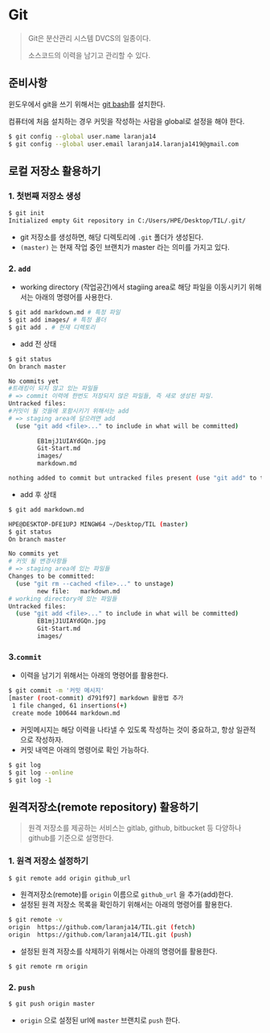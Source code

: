 # Git

> Git은 분산관리 시스템 DVCS의 일종이다.
>
> 소스코드의 이력을 남기고 관리할 수 있다. 

## 준비사항

윈도우에서 git을 쓰기 위해서는 [git bash](https://gitforwindows.org/)를 설치한다.

컴퓨터에 처음 설치하는 경우 커밋을 작성하는 사람을 global로 설정을 해야 한다.

```bash
$ git config --global user.name laranja14
$ git config --global user.email laranja14.laranja1419@gmail.com
```



## 로컬 저장소 활용하기

### 1. 첫번째 저장소 생성

```bash
$ git init
Initialized empty Git repository in C:/Users/HPE/Desktop/TIL/.git/
```

* git 저장소를 생성하면, 해당 디렉토리에 `.git` 폴더가 생성된다.
* `(master)` 는 현재 작업 중인 브랜치가 master 라는 의미를 가지고 있다.

### 2. `add`

* working directory (작업공간)에서 stagiing area로 해당 파일을 이동시키기 위해서는 아래의 명령어를 사용한다.

```bash
$ git add markdown.md # 특정 파일 
$ git add images/ # 특정 폴더
$ git add . # 현재 디렉토리
```

* add 전 상태

```bash
$ git status
On branch master

No commits yet
#트래킹이 되지 않고 있는 파일들
# => commit 이력에 한번도 저장되지 않은 파일들, 즉 새로 생성된 파일.
Untracked files:
#커밋이 될 것들에 포함시키기 위해서는 add
# => staging area에 담으려면 add
  (use "git add <file>..." to include in what will be committed)
  
        EB1mjJ1UIAYdGQn.jpg
        Git-Start.md
        images/
        markdown.md

nothing added to commit but untracked files present (use "git add" to track)

```

* add 후 상태

```bash
$ git add markdown.md

HPE@DESKTOP-DFE1UPJ MINGW64 ~/Desktop/TIL (master)
$ git status
On branch master

No commits yet
# 커밋 될 변경사항들
# => staging area에 있는 파일들
Changes to be committed:
  (use "git rm --cached <file>..." to unstage)
        new file:   markdown.md
# working directory에 있는 파일들
Untracked files:
  (use "git add <file>..." to include in what will be committed)
        EB1mjJ1UIAYdGQn.jpg
        Git-Start.md
        images/


```

### 3.`commit`

* 이력을 남기기 위해서는 아래의 명령어를 활용한다.

```bash
$ git commit -m '커밋 메시지'
[master (root-commit) d791f97] markdown 활용법 추가
 1 file changed, 61 insertions(+)
 create mode 100644 markdown.md
```

* 커밋메시지는 해당 이력을 나타낼 수 있도록 작성하는 것이 중요하고, 항상 일관적으로 작성하자.
* 커밋 내역은 아래의 명령어로 확인 가능하다.

```bash
$ git log
$ git log --online
$ git log -1
```

##  원격저장소(remote repository) 활용하기

> 원격 저장소를 제공하는 서비스는 gitlab, github, bitbucket 등 다양하나 github를 기준으로 설명한다.

### 1. 원격 저장소 설정하기

```bash
$ git remote add origin github_url
```

- 원격저장소(remote)를 `origin` 이름으로 `github_url` 을 추가(add)한다.
- 설정된 원격 저장소 목록을 확인하기 위해서는 아래의 명령어를 활용한다.

```bash
$ git remote -v
origin  https://github.com/laranja14/TIL.git (fetch)
origin  https://github.com/laranja14/TIL.git (push)
```

* 설정된 원격 저장소를 삭제하기 위해서는 아래의 명령어를 활용한다.

```bash
$ git remote rm origin
```

###  2. `push`

```bash
$ git push origin master
```

* `origin` 으로 설정된 url에 `master` 브랜치로 `push` 한다.